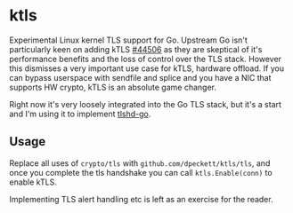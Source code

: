 # ktls

Experimental Linux kernel TLS support for Go. Upstream Go isn't particularly keen on adding kTLS [#44506](https://github.com/golang/go/issues/44506) as they are skeptical of it's performance benefits and the loss of control over the TLS stack. However this dismisses a very important use case for kTLS, hardware offload. If you can bypass userspace with sendfile and splice and you have a NIC that supports HW crypto, kTLS is an absolute game changer.

Right now it's very loosely integrated into the Go TLS stack, but it's a start and I'm using it to implement [tlshd-go](https://github.com/dpeckett/tlshd-go).

## Usage

Replace all uses of `crypto/tls` with `github.com/dpeckett/ktls/tls`, and once you complete the tls handshake you can call `ktls.Enable(conn)` to enable kTLS.

Implementing TLS alert handling etc is left as an exercise for the reader.